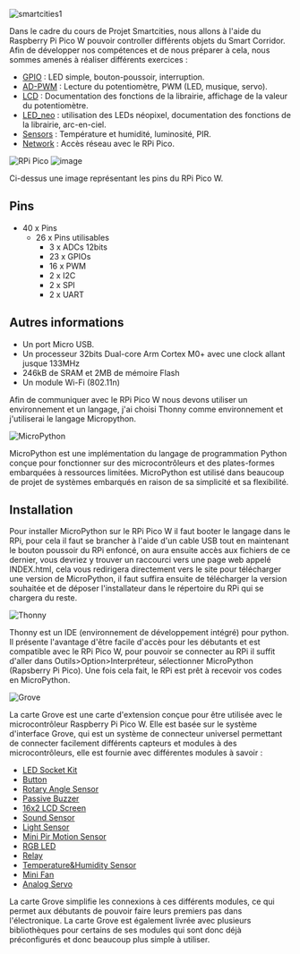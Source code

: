 ![smartcities1](https://user-images.githubusercontent.com/124889426/224480242-2a5ed4d0-65ee-4352-a19a-042ea76c978a.png)

Dans le cadre du cours de Projet Smartcities, nous allons à l'aide du Raspberry Pi Pico W pouvoir controller différents objets du Smart Corridor.
Afin de développer nos compétences et de nous préparer à cela, nous sommes amenés à réaliser différents exercices :

- [GPIO](GPIO) : LED simple, bouton-poussoir, interruption.
- [AD-PWM](AD-PWM) : Lecture du potentiomètre, PWM (LED, musique, servo).
- [LCD](LCD) : Documentation des fonctions de la librairie, affichage de la valeur du potentiomètre.
- [LED_neo](LED_neo) : utilisation des LEDs néopixel, documentation des fonctions de la librairie, arc-en-ciel.
- [Sensors](Sensors) : Température et humidité, luminosité, PIR.
- [Network](Network) : Accès réseau avec le RPi Pico.

![RPi Pico](https://user-images.githubusercontent.com/124889426/224481824-08166b23-c766-46a1-8db5-2db9fc55c913.png)
![image](https://user-images.githubusercontent.com/124889426/217868716-ea079240-9f27-4855-9209-1cfc36a843a4.png)

Ci-dessus une image représentant les pins du RPi Pico W.

## Pins

- 40 x Pins
    -  26 x Pins utilisables
        -  3  x ADCs 12bits
        -  23 x GPIOs
        -  16 x PWM
        -  2  x I2C
        -  2  x SPI
        -  2  x UART

## Autres informations

- Un port Micro USB.
- Un processeur 32bits Dual-core Arm Cortex M0+ avec une clock allant jusque 133MHz
- 246kB de SRAM et 2MB de mémoire Flash
- Un module Wi-Fi (802.11n)

Afin de communiquer avec le RPi Pico W nous devons utiliser un environnement et un langage, j'ai choisi Thonny comme environnement et j'utiliserai le langage Micropython.

![MicroPython](https://user-images.githubusercontent.com/124889426/224481254-68c7bc6b-7572-4f3f-ad62-f6d775d1bed4.png)

MicroPython est une implémentation du langage de programmation Python conçue pour fonctionner sur des microcontrôleurs et des plates-formes embarquées à ressources limitées. MicroPython est utilisé dans beaucoup de projet de systèmes embarqués en raison de sa simplicité et sa flexibilité.

## Installation

Pour installer MicroPython sur le RPi Pico W il faut booter le langage dans le RPi, pour cela il faut se brancher à l'aide d'un cable USB tout en maintenant le bouton poussoir du RPi enfoncé, on aura ensuite accès aux fichiers de ce dernier, vous devriez y trouver un raccourci vers une page web appelé INDEX.html, cela vous redirigera directement vers le site pour télécharger une version de MicroPython, il faut suffira ensuite de télécharger la version souhaitée et de déposer l'installateur dans le répertoire du RPi qui se chargera du reste.

![Thonny](https://user-images.githubusercontent.com/124889426/224481630-174fba12-2a34-4edd-9fc5-f1627cf59e02.png)

Thonny est un IDE (environnement de développement intégré) pour python. Il présente l'avantage d'être facile d'accès pour les débutants et est compatible avec le RPi Pico W, pour pouvoir se connecter au RPi il suffit d'aller dans Outils>Option>Interpréteur, sélectionner MicroPython (Rapsberry Pi Pico). Une fois cela fait, le RPi est prêt à recevoir vos codes en MicroPython.

![Grove](https://user-images.githubusercontent.com/124889426/224482024-3f9c475f-385a-4d7d-a5f9-2b89fc40c02e.png)

La carte Grove est une carte d'extension conçue pour être utilisée avec le microcontrôleur Raspberry Pi Pico W. Elle est basée sur le système d'interface Grove, qui est un système de connecteur universel permettant de connecter facilement différents capteurs et modules à des microcontrôleurs, elle est fournie avec différentes modules à savoir :

- [LED Socket Kit](https://wiki.seeedstudio.com/Grove-LED_Socket_Kit/)
- [Button](https://wiki.seeedstudio.com/Grove-Button/#docusaurus_skipToContent_fallback)
- [Rotary Angle Sensor](https://wiki.seeedstudio.com/Grove-Rotary_Angle_Sensor/)
- [Passive Buzzer](https://wiki.seeedstudio.com/Grove-Passive-Buzzer/#docusaurus_skipToContent_fallback)
- [16x2 LCD Screen](https://wiki.seeedstudio.com/Grove-16x2_LCD_Series/#docusaurus_skipToContent_fallback)
- [Sound Sensor](https://wiki.seeedstudio.com/Grove-Sound_Sensor/#docusaurus_skipToContent_fallback)
- [Light Sensor](https://wiki.seeedstudio.com/Grove-Light_Sensor/#docusaurus_skipToContent_fallback)
- [Mini Pir Motion Sensor](https://www.seeedstudio.com/Grove-mini-PIR-motion-sensor-p-2930.html)
- [RGB LED](https://www.ratoeducation.be/fr/grove-rgb-led-ws2813-mini.html)
- [Relay](https://wiki.seeedstudio.com/Grove-Relay/)
- [Temperature&Humidity Sensor](https://wiki.seeedstudio.com/Grove-TemperatureAndHumidity_Sensor/)
- [Mini Fan](https://wiki.seeedstudio.com/Grove-Mini_Fan/#docusaurus_skipToContent_fallback)
- [Analog Servo](https://wiki.seeedstudio.com/Grove-Servo/#docusaurus_skipToContent_fallback)

La carte Grove simplifie les connexions à ces différents modules, ce qui permet aux débutants de pouvoir faire leurs premiers pas dans l'électronique.
La carte Grove est également livrée avec plusieurs bibliothèques pour certains de ses modules qui sont donc déjà préconfigurés et donc beaucoup plus simple à utiliser.
